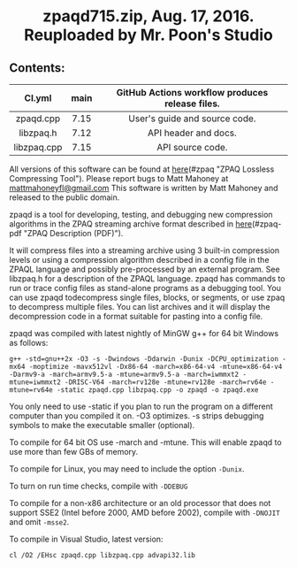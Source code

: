 <div align=center>

# zpaqd715.zip, Aug. 17, 2016. Reuploaded by Mr. Poon's Studio

</div>

## Contents:

<div align=center>

|CI.yml        |main   |GitHub Actions workflow produces release files.|
|:------------:|:-----:|:----------------------------------------------------:|
|zpaqd.cpp     |7.15   |User's guide and source code.|
|libzpaq.h     |7.12   |API header and docs.|
|libzpaq.cpp   |7.15   |API source code.|

</div>

All versions of this software can be found at
[here](http://mattmahoney.net/dc/zpaq.html)(#zpaq "ZPAQ Lossless Compressing Tool").
Please report bugs to Matt Mahoney at mattmahoneyfl@gmail.com
This software is written by Matt Mahoney and released to the public domain.

zpaqd is a tool for developing, testing, 
and debugging new compression algorithms 
in the ZPAQ streaming archive format described 
in [here](http://mattmahoney.net/dc/zpaq206.pdf)(#zpaq-pdf "ZPAQ Description (PDF)").

It will compress files into a streaming archive 
using 3 built-in compression levels or using a 
compression algorithm described in a config file in 
the ZPAQL language and possibly pre-processed by an 
external program. See libzpaq.h for a description of 
the ZPAQL language. zpaqd has commands to run or trace 
config files as stand-alone programs as a debugging 
tool. You can use zpaqd todecompress single files, 
blocks, or segments, or use zpaq to decompress 
multiple files. You can list archives and it will 
display the decompression code in a format suitable 
for pasting into a config file.

zpaqd was compiled with latest nightly of MinGW g++ for 64 bit Windows as follows:

```g++
g++ -std=gnu++2x -O3 -s -Dwindows -Ddarwin -Dunix -DCPU_optimization -mx64 -moptimize -mavx512vl -Dx86-64 -march=x86-64-v4 -mtune=x86-64-v4 -Darmv9-a -march=armv9.5-a -mtune=armv9.5-a -march=iwmmxt2 -mtune=iwmmxt2 -DRISC-V64 -march=rv128e -mtune=rv128e -march=rv64e -mtune=rv64e -static zpaqd.cpp libzpaq.cpp -o zpaqd -o zpaqd.exe
```

You only need to use -static if you plan to run the 
program on a different computer than you compiled it 
on. -O3 optimizes. -s strips debugging symbols to make 
the executable smaller (optional).

To compile for 64 bit OS use -march and -mtune. 
This will enable zpaqd to use more than few GBs of 
memory.

To compile for Linux, you may need to include the 
option `-Dunix`.

To turn on run time checks, compile with `-DDEBUG`

To compile for a non-x86 architecture or an old 
processor that does not support SSE2 (Intel before 
2000, AMD before 2002), compile with `-DNOJIT` and 
omit `-msse2`.

To compile in Visual Studio, latest version: 

```Visual Studio
cl /O2 /EHsc zpaqd.cpp libzpaq.cpp advapi32.lib
```
